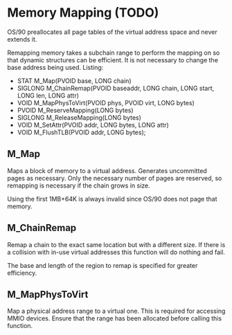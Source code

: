 # Memory Mapping (TODO)

OS/90 preallocates all page tables of the virtual address space and never extends it.

Remapping memory takes a subchain range to perform the mapping on so that dynamic structures can be efficient. It is not necessary to change the base address being used.
Listing:

- STAT M_Map(PVOID base, LONG chain)
- SIGLONG M_ChainRemap(PVOID baseaddr, LONG chain, LONG start, LONG len, LONG attr)
- VOID M_MapPhysToVirt(PVOID phys, PVOID virt, LONG bytes)
- PVOID M_ReserveMapping(LONG bytes)
- SIGLONG M_ReleaseMapping(LONG bytes)
- VOID M_SetAttr(PVOID addr, LONG bytes, LONG attr)
- VOID M_FlushTLB(PVOID addr, LONG bytes);

## M_Map

Maps a block of memory to a virtual address. Generates uncommitted pages as necessary. Only the necessary number of pages are reserved, so remapping is necessary if the chain grows in size.

Using the first 1MB+64K is always invalid since OS/90 does not page that memory.

## M_ChainRemap

Remap a chain to the exact same location but with a different size. If there is a collision with in-use virtual addresses this function will do nothing and fail.

The base and length of the region to remap is specified for greater efficiency.

## M_MapPhysToVirt

Map a physical address range to a virtual one. This is required for accessing MMIO devices. Ensure that the range has been allocated before calling this function.
